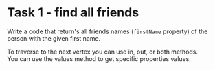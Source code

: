 # Task 1 - find all friends

Write a code that return's all friends names (`firstName` property) of the person with the given  first name.

<div class="hint">To traverse to the next vertex you can use in, out, or both methods.</div>

<div class="hint">You can use the values method to get specific properties values.</div>